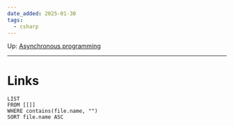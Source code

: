 ```yaml
---
date_added: 2025-01-30
tags:
  - csharp
---
```

Up: [Asynchronous programming](Asynchronous%20programming.md)
___

# Links
```dataview
LIST
FROM [[]]
WHERE contains(file.name, "")
SORT file.name ASC
```
